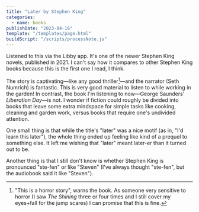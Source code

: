 ```yaml
---
title: "Later by Stephen King"
categories:
  - name: books
publishDate: "2023-04-16"
template: "/templates/page.html"
buildScript: "/scripts/processNote.js"
---
```


Listened to this via the Libby app. It's one of the newer Stephen King novels, published in 2021. I can't say how it compares to other Stephen King books because this is the first one I read, I think.

The story is captivating—like any good thriller[^1]—and the narrator (Seth Numrich) is fantastic. This is very good material to listen to while working in the garden! In contrast, the book I'm listening to now—George Saunders' _Liberation Day_—is not. I wonder if fiction could roughly be divided into books that leave some extra mindspace for simple tasks like cooking, cleaning and garden work, versus books that require one's undivided attention.

One small thing is that while the title's "later" was a nice motif (as in, "I'd learn this later"), the whole thing ended up feeling like kind of a prequel to something else. It left me wishing that "later" meant later-er than it turned out to be.

Another thing is that I still don't know is whether Stephen King is pronounced "ste-fen" or like "Steven" (I've always thought "ste-fen", but the audiobook said it like "Steven").

[^1]: "This is a horror story", warns the book. As someone very sensitive to horror (I saw _The Shining_ three or four times and I still cover my eyes+fall for the jump scares) I can promise that this is fine.
